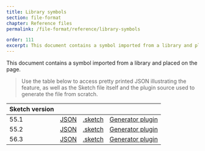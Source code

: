 ```yaml
---
title: Library symbols
section: file-format
chapter: Reference files
permalink: /file-format/reference/library-symbols

order: 111
excerpt: This document contains a symbol imported from a library and placed on the page.
---
```


This document contains a symbol imported from a library and placed on the page.

> Use the table below to access pretty printed JSON illustrating the feature, as well as the Sketch file itself and the plugin source used to generate the file from scratch.

| Sketch version |                                                                                                                    |                                                                                                                              |                                                                                                                                                          |
| -------------- | ------------------------------------------------------------------------------------------------------------------ | ---------------------------------------------------------------------------------------------------------------------------- | -------------------------------------------------------------------------------------------------------------------------------------------------------- |
| 55.1           | [JSON](https://github.com/BohemianCoding/SketchAPI/tree/develop/reference-files/55.1/files/library-symbols/output) | [.sketch](https://github.com/BohemianCoding/SketchAPI/tree/develop/reference-files/55.1/files/library-symbols/output.sketch) | [Generator plugin](https://github.com/BohemianCoding/SketchAPI/tree/develop/reference-files/plugin-55.1.sketchplugin/Contents/Sketch/library-symbols.js) |
| 55.2           | [JSON](https://github.com/BohemianCoding/SketchAPI/tree/develop/reference-files/55.2/files/library-symbols/output) | [.sketch](https://github.com/BohemianCoding/SketchAPI/tree/develop/reference-files/55.2/files/library-symbols/output.sketch) | [Generator plugin](https://github.com/BohemianCoding/SketchAPI/tree/develop/reference-files/plugin-55.2.sketchplugin/Contents/Sketch/library-symbols.js) |
| 56.3           | [JSON](https://github.com/BohemianCoding/SketchAPI/tree/develop/reference-files/56.3/files/library-symbols/output) | [.sketch](https://github.com/BohemianCoding/SketchAPI/tree/develop/reference-files/56.3/files/library-symbols/output.sketch) | [Generator plugin](https://github.com/BohemianCoding/SketchAPI/tree/develop/reference-files/plugin-56.3.sketchplugin/Contents/Sketch/library-symbols.js) |

